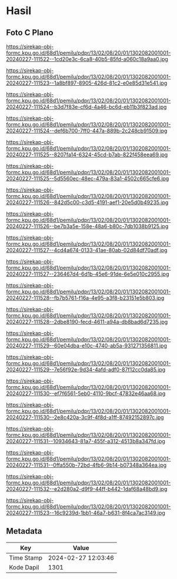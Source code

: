 # Hasil

## Foto C Plano

https://sirekap-obj-formc.kpu.go.id/68d1/pemilu/pdpr/13/02/08/20/01/1302082001001-20240227-111522--1cd20e3c-6ca8-40b5-85fd-a060c18a9aa0.jpg

https://sirekap-obj-formc.kpu.go.id/68d1/pemilu/pdpr/13/02/08/20/01/1302082001001-20240227-111523--1a8bf897-8905-426d-81c2-e0e85d31e541.jpg

https://sirekap-obj-formc.kpu.go.id/68d1/pemilu/pdpr/13/02/08/20/01/1302082001001-20240227-111524--b3d7f83e-cf6d-4a46-bc6d-eb11b3f823ad.jpg

https://sirekap-obj-formc.kpu.go.id/68d1/pemilu/pdpr/13/02/08/20/01/1302082001001-20240227-111524--def6b700-7ff0-447a-889b-2c248cb91509.jpg

https://sirekap-obj-formc.kpu.go.id/68d1/pemilu/pdpr/13/02/08/20/01/1302082001001-20240227-111525--8207fa14-6324-45cd-b7ab-822f458eea69.jpg

https://sirekap-obj-formc.kpu.go.id/68d1/pemilu/pdpr/13/02/08/20/01/1302082001001-20240227-111525--5d5560ec-48ec-479a-83a1-4502c665cfe6.jpg

https://sirekap-obj-formc.kpu.go.id/68d1/pemilu/pdpr/13/02/08/20/01/1302082001001-20240227-111526--842d5c00-c3d5-4191-aef1-20e5d0b49235.jpg

https://sirekap-obj-formc.kpu.go.id/68d1/pemilu/pdpr/13/02/08/20/01/1302082001001-20240227-111526--be7b3a5e-158e-48a6-b80c-7db1038b9125.jpg

https://sirekap-obj-formc.kpu.go.id/68d1/pemilu/pdpr/13/02/08/20/01/1302082001001-20240227-111527--4cd4a674-0133-41ae-80ab-02d84df70adf.jpg

https://sirekap-obj-formc.kpu.go.id/68d1/pemilu/pdpr/13/02/08/20/01/1302082001001-20240227-111527--236467d4-6d1b-45e6-91de-6e5e010c2955.jpg

https://sirekap-obj-formc.kpu.go.id/68d1/pemilu/pdpr/13/02/08/20/01/1302082001001-20240227-111528--fb7b5761-f16a-4e95-a3f8-b23151e5b803.jpg

https://sirekap-obj-formc.kpu.go.id/68d1/pemilu/pdpr/13/02/08/20/01/1302082001001-20240227-111528--2dbe8190-fecd-4611-a94a-db8bad6d7235.jpg

https://sirekap-obj-formc.kpu.go.id/68d1/pemilu/pdpr/13/02/08/20/01/1302082001001-20240227-111529--60e04dba-e10c-4740-ab5a-931271356811.jpg

https://sirekap-obj-formc.kpu.go.id/68d1/pemilu/pdpr/13/02/08/20/01/1302082001001-20240227-111529--7e56f92e-9d34-4afd-adf0-87f12cc0da85.jpg

https://sirekap-obj-formc.kpu.go.id/68d1/pemilu/pdpr/13/02/08/20/01/1302082001001-20240227-111530--ef7f6561-5eb0-4110-9bcf-47832e46aa68.jpg

https://sirekap-obj-formc.kpu.go.id/68d1/pemilu/pdpr/13/02/08/20/01/1302082001001-20240227-111530--2e8c420a-3c9f-4f8d-a1ff-87492152897c.jpg

https://sirekap-obj-formc.kpu.go.id/68d1/pemilu/pdpr/13/02/08/20/01/1302082001001-20240227-111531--10934643-81a7-455f-a312-4513b8a347fd.jpg

https://sirekap-obj-formc.kpu.go.id/68d1/pemilu/pdpr/13/02/08/20/01/1302082001001-20240227-111531--0ffa550b-72bd-4fb6-9b14-b07348a364ea.jpg

https://sirekap-obj-formc.kpu.go.id/68d1/pemilu/pdpr/13/02/08/20/01/1302082001001-20240227-111532--e2d280a2-d9f9-44ff-b442-1daf68a48bd9.jpg

https://sirekap-obj-formc.kpu.go.id/68d1/pemilu/pdpr/13/02/08/20/01/1302082001001-20240227-111523--16c9239d-1bb1-46a7-b631-8f4ca7ac3149.jpg


## Metadata

| Key        | Value               |
| ---------- | ------------------- |
| Time Stamp | 2024-02-27 12:03:46 |
| Kode Dapil | 1301                |



